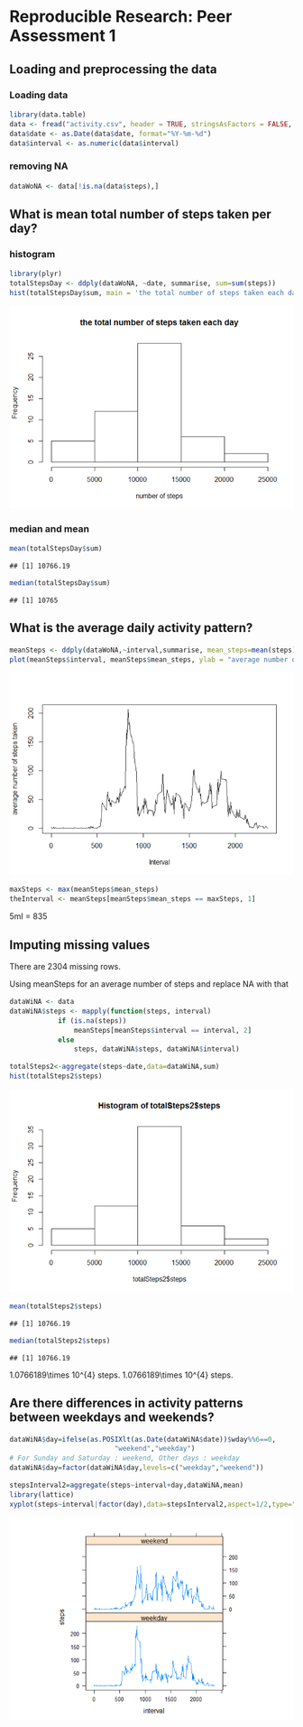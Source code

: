# Reproducible Research: Peer Assessment 1


## Loading and preprocessing the data

### Loading data


```r
library(data.table)
data <- fread("activity.csv", header = TRUE, stringsAsFactors = FALSE, na.strings = "NA")
data$date <- as.Date(data$date, format="%Y-%m-%d")
data$interval <- as.numeric(data$interval)
```


### removing NA

```r
dataWoNA <- data[!is.na(data$steps),]
```

## What is mean total number of steps taken per day?

### histogram


```r
library(plyr)
totalStepsDay <- ddply(dataWoNA, ~date, summarise, sum=sum(steps))
hist(totalStepsDay$sum, main = 'the total number of steps taken each day', xlab='number of steps')
```

![](PA1_template_files/figure-html/unnamed-chunk-3-1.png) 

### median and mean


```r
mean(totalStepsDay$sum)
```

```
## [1] 10766.19
```

```r
median(totalStepsDay$sum)
```

```
## [1] 10765
```

## What is the average daily activity pattern?


```r
meanSteps <- ddply(dataWoNA,~interval,summarise, mean_steps=mean(steps))
plot(meanSteps$interval, meanSteps$mean_steps, ylab = "average number of steps taken", xlab = "Interval", type = "l")
```

![](PA1_template_files/figure-html/unnamed-chunk-5-1.png) 


```r
maxSteps <- max(meanSteps$mean_steps)
theInterval <- meanSteps[meanSteps$mean_steps == maxSteps, 1]
```

5mI = 835

## Imputing missing values

There are 2304 missing rows.

Using meanSteps for an average number of steps and replace NA with that


```r
dataWiNA <- data
dataWiNA$steps <- mapply(function(steps, interval) 
            if (is.na(steps)) 
                meanSteps[meanSteps$interval == interval, 2]
            else
                steps, dataWiNA$steps, dataWiNA$interval)
```


```r
totalSteps2<-aggregate(steps~date,data=dataWiNA,sum)
hist(totalSteps2$steps)
```

![](PA1_template_files/figure-html/unnamed-chunk-8-1.png) 

```r
mean(totalSteps2$steps)
```

```
## [1] 10766.19
```

```r
median(totalSteps2$steps)
```

```
## [1] 10766.19
```
1.0766189\times 10^{4} steps.
1.0766189\times 10^{4} steps.

## Are there differences in activity patterns between weekdays and weekends?


```r
dataWiNA$day=ifelse(as.POSIXlt(as.Date(dataWiNA$date))$wday%%6==0,
                          "weekend","weekday")
# For Sunday and Saturday : weekend, Other days : weekday 
dataWiNA$day=factor(dataWiNA$day,levels=c("weekday","weekend"))
```


```r
stepsInterval2=aggregate(steps~interval+day,dataWiNA,mean)
library(lattice)
xyplot(steps~interval|factor(day),data=stepsInterval2,aspect=1/2,type="l")
```

![](PA1_template_files/figure-html/unnamed-chunk-10-1.png) 
